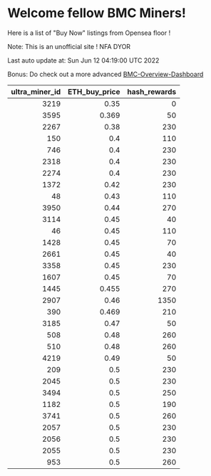 # Welcome fellow BMC Miners!
Here is a list of "Buy Now" listings from Opensea floor !

Note: This is an unofficial site ! NFA DYOR

Last auto update at: Sun Jun 12 04:19:00 UTC 2022

Bonus: Do check out a more advanced [BMC-Overview-Dashboard](https://dune.com/defifunk/BMC-Overview-Dashboard)


|   ultra_miner_id |   ETH_buy_price |   hash_rewards |
|-----------------:|----------------:|---------------:|
|             3219 |           0.35  |              0 |
|             3595 |           0.369 |             50 |
|             2267 |           0.38  |            230 |
|              150 |           0.4   |            110 |
|              746 |           0.4   |            230 |
|             2318 |           0.4   |            230 |
|             2274 |           0.4   |            230 |
|             1372 |           0.42  |            230 |
|               48 |           0.43  |            110 |
|             3950 |           0.44  |            270 |
|             3114 |           0.45  |             40 |
|               46 |           0.45  |            110 |
|             1428 |           0.45  |             70 |
|             2661 |           0.45  |             40 |
|             3358 |           0.45  |            230 |
|             1607 |           0.45  |             70 |
|             1445 |           0.455 |            270 |
|             2907 |           0.46  |           1350 |
|              390 |           0.469 |            210 |
|             3185 |           0.47  |             50 |
|              508 |           0.48  |            260 |
|              510 |           0.48  |            260 |
|             4219 |           0.49  |             50 |
|              209 |           0.5   |            230 |
|             2045 |           0.5   |            230 |
|             3494 |           0.5   |            250 |
|             1182 |           0.5   |            190 |
|             3741 |           0.5   |            260 |
|             2057 |           0.5   |            230 |
|             2056 |           0.5   |            230 |
|             2055 |           0.5   |            230 |
|              953 |           0.5   |            260 |
